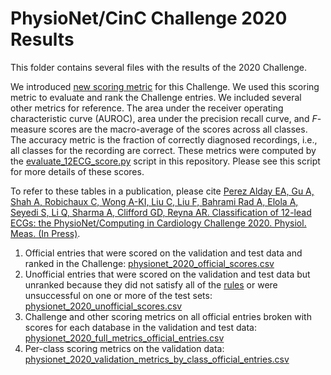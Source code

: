 # PhysioNet/CinC Challenge 2020 Results

This folder contains several files with the results of the 2020 Challenge.

We introduced [new scoring metric](https://physionetchallenges.github.io/2020/#scoring) for this Challenge. We used this scoring metric to evaluate and rank the Challenge entries. We included several other metrics for reference. The area under the receiver operating characteristic curve (AUROC), area under the precision recall curve, and _F_-measure scores are the macro-average of the scores across all classes. The accuracy metric is the fraction of correctly diagnosed recordings, i.e., all classes for the recording are correct. These metrics were computed by the [evaluate_12ECG_score.py](https://github.com/physionetchallenges/evaluation-2020/blob/master/evaluate_12ECG_score.py) script in this repository. Please see this script for more details of these scores.

To refer to these tables in a publication, please cite [Perez Alday EA, Gu A, Shah A, Robichaux C, Wong A-KI, Liu C, Liu F, Bahrami Rad A, Elola A, Seyedi S, Li Q, Sharma A, Clifford GD, Reyna AR. Classification of 12-lead ECGs: the  PhysioNet/Computing in Cardiology Challenge 2020. Physiol. Meas. (In Press)](https://www.medrxiv.org/content/10.1101/2020.08.11.20172601v1).

1. Official entries that were scored on the validation and test data and ranked in the Challenge:
[physionet_2020_official_scores.csv](https://github.com/physionetchallenges/evaluation-2020/blob/master/Results/physionet_2020_official_scores.csv)
2. Unofficial entries that were scored on the validation and test data but unranked because they did not satisfy all of the [rules](https://physionetchallenges.github.io/2020/#rules-and-deadlines) or were unsuccessful on one or more of the test sets:
[physionet_2020_unofficial_scores.csv](https://github.com/physionetchallenges/evaluation-2020/blob/master/Results/physionet_2020_unofficial_scores.csv)
3. Challenge and other scoring metrics on all official entries broken with scores for each database in the validation and test data: 
[physionet_2020_full_metrics_official_entries.csv](https://github.com/physionetchallenges/evaluation-2020/blob/master/Results/physionet_2020_full_metrics_official_entries.csv )
4. Per-class scoring metrics on the validation data:
[physionet_2020_validation_metrics_by_class_official_entries.csv](https://github.com/physionetchallenges/evaluation-2020/blob/master/Results/physionet_2020_validation_metrics_by_class_official_entries.csv)
